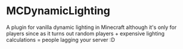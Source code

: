 # MCDynamicLighting
A plugin for vanilla dynamic lighting in Minecraft although it's only for players since as it turns out random players + expensive lighting calculations = people lagging your server :D
